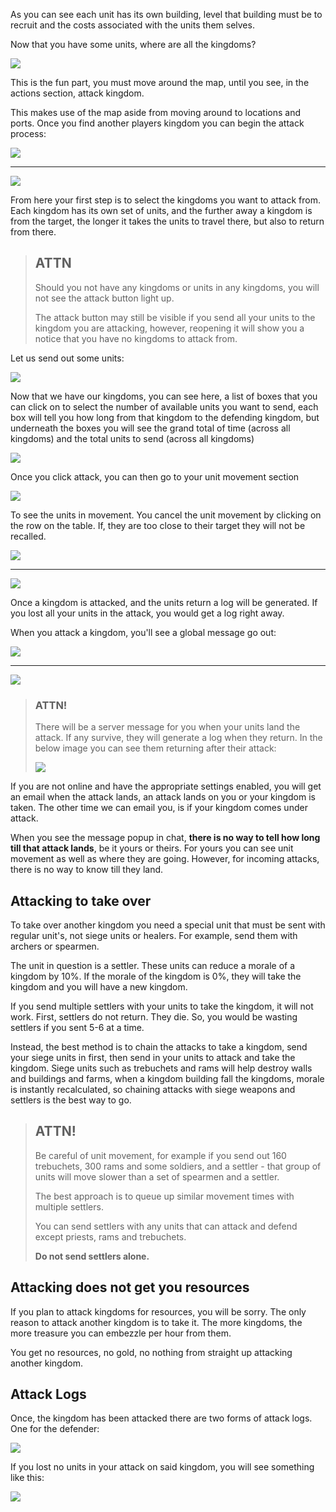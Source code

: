 
As you can see each unit has its own building, level that building must be to recruit and the costs associated with the units them selves.

Now that you have some units, where are all the kingdoms?

<div class="mb-4">
    <a href="/storage/info/attacking-kingdoms/images/map-kingdom.png" class="glightbox">
        <img src="/storage/info/attacking-kingdoms/images/map-kingdom.png" class="img-fluid" />
    </a>
</div>


This is the fun part, you must move around the map, until you see, in the actions section, attack kingdom.

This makes use of the map aside from moving around to locations and ports. Once you find another players kingdom you can begin the attack process:

<div class="mb-4">
    <a href="/storage/info/attacking-kingdoms/images/attack-button.png" class="glightbox">
        <img src="/storage/info/attacking-kingdoms/images/attack-button.png" class="img-fluid" />
    </a>
</div>

<hr />

<div class="mb-4">
    <a href="/storage/info/attacking-kingdoms/images/attack-dialogue.png" class="glightbox">
        <img src="/storage/info/attacking-kingdoms/images/attack-dialogue.png" class="img-fluid" />
    </a>
</div>

From here your first step is to select the kingdoms you want to attack from. Each kingdom has its own set of units, and the further away a kingdom is from the target, the longer it takes the units to travel there, but also to return from there.

> ## ATTN
> 
> Should you not have any kingdoms or units in any kingdoms, you will not see the
> attack button light up.
> 
> The attack button may still be visible if you send all your units to the kingdom you are attacking,
> however, reopening it will show you a notice that you have no kingdoms to attack from.

Let us send out some units:

<div class="mb-4">
    <a href="/storage/info/attacking-kingdoms/images/unit-selection.png" class="glightbox">
        <img src="/storage/info/attacking-kingdoms/images/unit-selection.png" class="img-fluid" />
    </a>
</div>

Now that we have our kingdoms, you can see here, a list of boxes that you can click on to select the number of available units you want to send, each box will tell you how long from that kingdom to the defending kingdom, but underneath the boxes you will see the grand total of time (across all kingdoms) and the total units to send (across all kingdoms)

<div class="mb-4">
    <a href="/storage/info/attacking-kingdoms/images/units-selected.png" class="glightbox">
        <img src="/storage/info/attacking-kingdoms/images/units-selected.png" class="img-fluid" />
    </a>
</div>

Once you click attack, you can then go to your unit movement section

<div class="mb-4">
    <a href="/storage/info/attacking-kingdoms/images/unit-movement.png" class="glightbox">
        <img src="/storage/info/attacking-kingdoms/images/unit-movement.png" class="img-fluid" />
    </a>
</div>

To see the units in movement. You cancel the unit movement by clicking on the row on the table. If, they are too close to their target they will not be recalled.

<div class="mb-4">
    <a href="/storage/info/attacking-kingdoms/images/unit-movement-table.png" class="glightbox">
        <img src="/storage/info/attacking-kingdoms/images/unit-movement-table.png" class="img-fluid" />
    </a>
</div>

<hr />

<div class="mb-4">
    <a href="/storage/info/attacking-kingdoms/images/recall-dialogue.png" class="glightbox">
        <img src="/storage/info/attacking-kingdoms/images/recall-dialogue.png" class="img-fluid" />
    </a>
</div>

Once a kingdom is attacked, and the units return a log will be generated. If you lost all your units in the attack, you would get a log right away.

When you attack a kingdom, you&#39;ll see a global message go out:

<div class="mb-4">
    <a href="/storage/info/attacking-kingdoms/images/global-message.png" class="glightbox">
        <img src="/storage/info/attacking-kingdoms/images/global-message.png" class="img-fluid" />
    </a>
</div>

<hr />

<div class="mb-4">
    <a href="/storage/info/attacking-kingdoms/images/global-message-with-attack.png" class="glightbox">
        <img src="/storage/info/attacking-kingdoms/images/global-message-with-attack.png" class="img-fluid" />
    </a>
</div>

> ### ATTN!
> 
> There will be a server message for you when your units land the attack. If any survive, they will generate a log when they return. In the below image you can see
> them returning after their attack:
> 
> <div class="mb-4">
>    <a href="/storage/info/attacking-kingdoms/images/units-returning.png" class="glightbox">
>        <img src="/storage/info/attacking-kingdoms/images/units-returning.png" class="img-fluid" />
>    </a>
> </div>


If you are not online and have the appropriate settings enabled, you will get an email when the attack lands, an attack lands on you or your kingdom is taken. The other time we can email you,
is if your kingdom comes under attack.

When you see the message popup in chat, **there is no way to tell how long till that attack lands**, be it yours or theirs. For yours you can see unit movement as well as where
they are going. However, for incoming attacks, there is no way to know till they land.

## Attacking to take over

To take over another kingdom you need a special unit that must be sent with regular unit&#39;s, not siege units or healers. For example, send them with archers or spearmen.

The unit in question is a settler. These units can reduce a morale of a kingdom by 10%. If the morale of the kingdom is 0%, they will take the kingdom and you will have a new kingdom.

If you send multiple settlers with your units to take the kingdom, it will not work. First, settlers do not return. They die. So, you would be wasting settlers if you sent 5-6 at a time.

Instead, the best method is to chain the attacks to take a kingdom, send your siege units in first, then send in your units to attack and take the kingdom. Siege units such as trebuchets and rams will help destroy walls and buildings and farms, when a kingdom building fall the kingdoms, morale is instantly recalculated, so chaining attacks with siege weapons and settlers is the best way to go.

> ## ATTN!
> 
> Be careful of unit movement, for example if you send out 160 trebuchets, 300 rams and some soldiers, and a settler - that group of units will move slower than 
> a set of spearmen and a settler.
> 
> The best approach is to queue up similar movement times with multiple settlers.
> 
> You can send settlers with any units that can attack and defend except priests, rams and trebuchets.
> 
> **Do not send settlers alone.**

## Attacking does not get you resources

If you plan to attack kingdoms for resources, you will be sorry. The only reason to attack another kingdom is to take it. The more kingdoms, the more treasure you can embezzle per hour from them.

You get no resources, no gold, no nothing from straight up attacking another kingdom.

## Attack Logs

Once, the kingdom has been attacked there are two forms of attack logs. One for the defender:

<div class="mb-4">
    <a href="/storage/info/attacking-kingdoms/images/kingdom-attacked.png" class="glightbox">
        <img src="/storage/info/attacking-kingdoms/images/kingdom-attacked.png" class="img-fluid" />
    </a>
</div>

If you lost no units in your attack on said kingdom, you will see something like this:

<div class="mb-4">
    <a href="/storage/info/attacking-kingdoms/images/lost-no-units.png" class="glightbox">
        <img src="/storage/info/attacking-kingdoms/images/lost-no-units.png" class="img-fluid" />
    </a>
</div>
